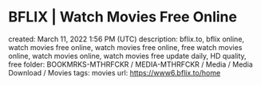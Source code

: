 # BFLIX | Watch Movies Free Online

created: March 11, 2022 1:56 PM (UTC)
description: bflix.to, bflix online, watch movies free online, watch movies free online, free watch movies online, watch movies online, watch movies free update daily, HD quality, free
folder: BOOKMRKS-MTHRFCKR / MEDIA-MTHRFCKR / Media / Media Download / Movies
tags: movies
url: https://www6.bflix.to/home
